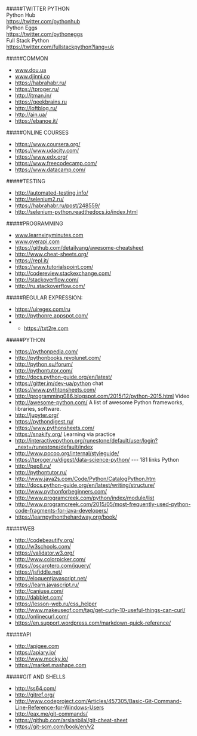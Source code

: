 #####TWITTER PYTHON  
Python Hub  
https://twitter.com/pythonhub  
Python Eggs  
https://twitter.com/pythoneggs  
Full Stack Python  
https://twitter.com/fullstackpython?lang=uk  


#####COMMON
  * www.dou.ua
  * www.djinni.co
  * https://habrahabr.ru/
  * https://tproger.ru/
  * http://itman.in/
  * https://geekbrains.ru
  * http://loftblog.ru/
  * http://ain.ua/
  * https://ebanoe.it/


#####ONLINE COURSES
  * https://www.coursera.org/
  * https://www.udacity.com/
  * https://www.edx.org/
  * https://www.freecodecamp.com/
  * https://www.datacamp.com/


#####TESTING
  * http://automated-testing.info/
  * http://selenium2.ru/
  * https://habrahabr.ru/post/248559/
  * http://selenium-python.readthedocs.io/index.html


#####PROGRAMMING
  * www.learnxinyminutes.com
  * www.overapi.com
  * https://github.com/detailyang/awesome-cheatsheet
  * http://www.cheat-sheets.org/
  * https://repl.it/
  * https://www.tutorialspoint.com/
  * http://codereview.stackexchange.com/
  * http://stackoverflow.com/
  * http://ru.stackoverflow.com/


#####REGULAR EXPRESSION:
  * https://uiregex.com/ru
  * http://pythonre.appspot.com/
  *   * https://txt2re.com


#####PYTHON
  * https://pythonpedia.com/
  * http://pythonbooks.revolunet.com/
  * http://python.su/forum/
  * http://pythontutor.com/
  * http://docs.python-guide.org/en/latest/
  * https://gitter.im/dev-ua/python chat
  * https://www.pythtonsheets.com/
  * http://programming086.blogspot.com/2015/12/python-2015.html   Video
  * http://awesome-python.com/      A list of awesome Python frameworks, libraries, software.
  * http://jupyter.org/
  * https://pythondigest.ru/
  * https://www.pythonsheets.com/
  * https://snakify.org/      Learning via practice
  * http://interactivepython.org/runestone/default/user/login?_next=/runestone/default/index
  * http://www.pocoo.org/internal/styleguide/
  * https://tproger.ru/digest/data-science-python/  --- 181 links Python
  * http://pep8.ru/
  * http://pythontutor.ru/
  * http://www.java2s.com/Code/Python/CatalogPython.htm
  * http://docs.python-guide.org/en/latest/writing/structure/
  * http://www.pythonforbeginners.com/
  * http://www.programcreek.com/python/index/module/list
  * http://www.programcreek.com/2015/05/most-frequently-used-python-code-fragments-for-java-developers/
  * https://learnpythonthehardway.org/book/


#####WEB
  * http://codebeautify.org/
  * http://w3schools.com/
  * https://validator.w3.org/
  * http://www.colorpicker.com/
  * https://oscarotero.com/jquery/
  * https://jsfiddle.net/
  * http://eloquentjavascript.net/
  * https://learn.javascript.ru/
  * http://caniuse.com/
  * http://dabblet.com/
  * https://lesson-web.ru/css_helper
  * http://www.makeuseof.com/tag/get-curly-10-useful-things-can-curl/
  * http://onlinecurl.com/
  * https://en.support.wordpress.com/markdown-quick-reference/
 

#####API
  * http://apigee.com
  * https://apiary.io/
  * http://www.mocky.io/
  * https://market.mashape.com
  

#####GIT AND SHELLS
  * http://ss64.com/
  * http://gitref.org/
  * http://www.codeproject.com/Articles/457305/Basic-Git-Command-Line-Reference-for-Windows-Users
  * http://eax.me/git-commands/
  * https://github.com/arslanbilal/git-cheat-sheet
  * https://git-scm.com/book/en/v2
